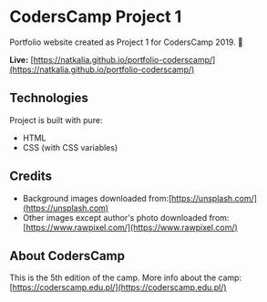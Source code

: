 # CodersCamp Project 1

Portfolio website created as Project 1 for CodersCamp 2019. :balloon:

**Live:** [https://natkalia.github.io/portfolio-coderscamp/](https://natkalia.github.io/portfolio-coderscamp/)
	
## Technologies
Project is built with pure:
* HTML
* CSS (with CSS variables)

## Credits
* Background images downloaded from:[https://unsplash.com/](https://unsplash.com)
* Other images except author's photo downloaded from:[https://www.rawpixel.com/](https://www.rawpixel.com/)

## About CodersCamp
This is the 5th edition of the camp. 
More info about the camp: [https://coderscamp.edu.pl/](https://coderscamp.edu.pl/)
